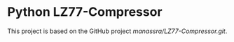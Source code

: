 # Python LZ77-Compressor

This project is based on the GitHub project _manassra/LZ77-Compressor.git_.
